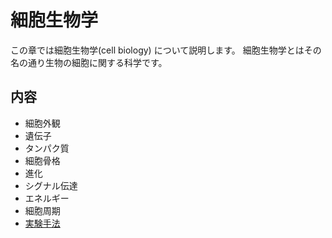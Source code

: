 # 細胞生物学

この章では細胞生物学(cell biology) について説明します。
細胞生物学とはその名の通り生物の細胞に関する科学です。

## 内容

- 細胞外観
- 遺伝子
- タンパク質
- 細胞骨格
- 進化
- シグナル伝達
- エネルギー
- 細胞周期
- [実験手法](experimentMethod/experimentalMethod.md)
